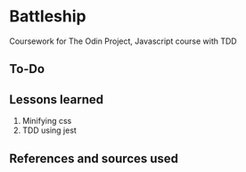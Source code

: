 # Battleship
Coursework for The Odin Project, Javascript course with TDD

## To-Do

## Lessons learned
1. Minifying css
2. TDD using jest

## References and sources used